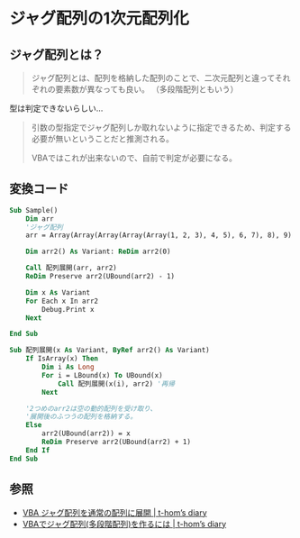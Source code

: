 # ジャグ配列の1次元配列化

## ジャグ配列とは？

> ジャグ配列とは、配列を格納した配列のことで、二次元配列と違ってそれぞれの要素数が異なっても良い。
（多段階配列ともいう）

型は判定できないらしい…

> 引数の型指定でジャグ配列しか取れないように指定できるため、判定する必要が無いということだと推測される。
>
> VBAではこれが出来ないので、自前で判定が必要になる。

## 変換コード

```vb
Sub Sample()
    Dim arr
    'ジャグ配列
    arr = Array(Array(Array(Array(Array(1, 2, 3), 4, 5), 6, 7), 8), 9)

    Dim arr2() As Variant: ReDim arr2(0)

    Call 配列展開(arr, arr2)
    ReDim Preserve arr2(UBound(arr2) - 1)

    Dim x As Variant
    For Each x In arr2
        Debug.Print x
    Next

End Sub

Sub 配列展開(x As Variant, ByRef arr2() As Variant)
    If IsArray(x) Then
        Dim i As Long
        For i = LBound(x) To UBound(x)
            Call 配列展開(x(i), arr2) '再帰
        Next

    '2つめのarr2は空の動的配列を受け取り、
    '展開後のふつうの配列を格納する。
    Else
        arr2(UBound(arr2)) = x
        ReDim Preserve arr2(UBound(arr2) + 1)
    End If
End Sub
```

## 参照

- [VBA ジャグ配列を通常の配列に展開 | t-hom’s diary](https://thom.hateblo.jp/entry/2015/08/19/003443)
- [VBAでジャグ配列(多段階配列)を作るには | t-hom’s diary](https://thom.hateblo.jp/entry/2015/03/02/213138)
